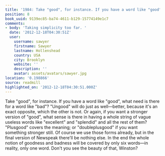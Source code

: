 ```yaml
---
title: '1984: Take "good", for instance. If you have a word like "good", w…'
position: 8
book_uuid: 9139ec85-ba74-4611-b129-15774149e1c7
comments:
- body: 'Taking simplicity too far. '
  date: '2012-12-18T04:30:51Z'
  user:
    username: sawyer
    firstname: Sawyer
    lastname: Hollenshead
    country: USA
    city: Brooklyn
    website: ''
    description: ''
    avatar: assets/avatars/sawyer.jpg
location: '0.198866'
source: readmill
highlighted_on: '2012-12-18T04:30:51.000Z'
---
```


Take "good", for instance. If you have a word like "good", what need is there for a word like "bad"? "Ungood" will do just as well—better, because it's an exact opposite, which the other is not. Or again, if you want a stronger version of "good", what sense is there in having a whole string of vague useless words like "excellent" and "splendid" and all the rest of them? "Plusgood" covers the meaning; or "doubleplusgood" if you want something stronger still. Of course we use those forms already, but in the final version of Newspeak there'll be nothing else. In the end the whole notion of goodness and badness will be covered by only six words—in reality, only one word. Don't you see the beauty of that, Winston?